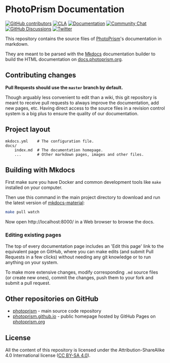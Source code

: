 PhotoPrism Documentation
========================

[![GitHub contributors](https://img.shields.io/github/contributors/photoprism/photoprism-docs.svg)](https://github.com/photoprism/photoprism-docs/graphs/contributors/)
[![CLA](https://cla-assistant.io/readme/badge/photoprism/photoprism-docs)](https://cla-assistant.io/photoprism/photoprism-docs)
[![Documentation](https://img.shields.io/badge/read-the%20docs-4aa087.svg)][docs]
[![Community Chat](https://img.shields.io/badge/chat-on%20gitter-4aa087.svg)][chat]
[![GitHub Discussions](https://img.shields.io/badge/ask-%20on%20github-4d6a91.svg)][ask]
[![Twitter](https://img.shields.io/badge/follow-@photoprism_app-00acee.svg)][twitter]

This repository contains the source files of [PhotoPrism](https://photoprism.org)'s documentation in markdown.

They are meant to be parsed with the [Mkdocs](https://www.mkdocs.org/) documentation builder to build the HTML documentation on [docs.photoprism.org](https://docs.photoprism.org/).

## Contributing changes

**Pull Requests should use the `master` branch by default.**

Though arguably less convenient to edit than a wiki, this git repository is meant to receive pull requests to always improve the documentation, add new pages, etc. Having direct access to the source files in a revision control system is a big plus to ensure the quality of our documentation.

## Project layout

    mkdocs.yml    # The configuration file.
    docs/
        index.md  # The documentation homepage.
        ...       # Other markdown pages, images and other files.

## Building with Mkdocs

First make sure you have Docker and common development tools like `make` installed on your computer.

Then use this command in the main project directory to download and run the latest version of
[mkdocs-material](https://github.com/squidfunk/mkdocs-material):

```sh
make pull watch
```

Now open http://localhost:8000/ in a Web browser to browse the docs.

### Editing existing pages

The top of every documentation page includes an 'Edit this page' link to the equivalent page on GitHub,
where you can make edits (and submit Pull Requests in a few clicks) without needing
any git knowledge or to run anything on your system.

To make more extensive changes, modify corresponding `.md` source files (or create new ones),
commit the changes, push them to your fork and submit a pull request.

## Other repositories on GitHub
  * [photoprism](https://github.com/photoprism/photoprism) - main source code repository
  * [photoprism.github.io](https://github.com/photoprism/photoprism.github.io) - public homepage hosted by GitHub Pages on [photoprism.org](https://photoprism.org)

## License

All the content of this repository is licensed under the Attribution-ShareAlike 4.0 International license ([CC BY-SA 4.0](https://creativecommons.org/licenses/by-sa/4.0/)).

[paypal]: https://www.paypal.me/photoprism
[docs]: https://docs.photoprism.org/
[chat]: https://gitter.im/browseyourlife/community
[ask]: https://github.com/photoprism/photoprism/discussions
[twitter]: https://twitter.com/photoprism_app
